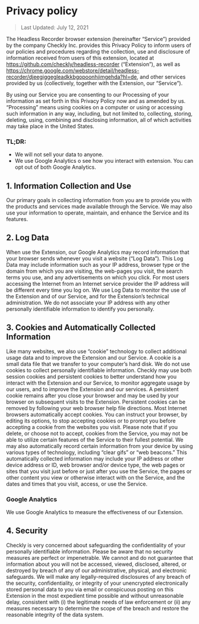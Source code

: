 # Privacy policy
> Last Updated: July 12, 2021

The Headless Recorder browser extension (hereinafter “Service”) provided by the company Checkly Inc. provides this Privacy Policy to inform users of our policies and procedures regarding the collection, use and disclosure of information received from users of this extension, located at https://github.com/checkly/headless-recorder (“Extension”), as well as https://chrome.google.com/webstore/detail/headless-recorder/djeegiggegleadkkbgopoonhjimgehda?hl=de, and other services provided by us (collectively, together with the Extension, our “Service”).

By using our Service you are consenting to our Processing of your information as set forth in this Privacy Policy now and as amended by us. “Processing” means using cookies on a computer or using or accessing such information in any way, including, but not limited to, collecting, storing, deleting, using, combining and disclosing information, all of which activities may take place in the United States.

### TL;DR:
  - We will not sell your data to anyone.
  - We use Google Analytics o see how you interact with extension. You can opt out of both Google Analytics.

## 1. Information Collection and Use

Our primary goals in collecting information from you are to provide you with the products and services made available through the Service.
We may also use your information to operate, maintain, and enhance the Service and its features.

## 2. Log Data

When use the Extension, our Google Analytics may record information that your browser sends whenever you visit a website (“Log Data”). This Log Data may include information such as your IP address, browser type or the domain from which you are visiting, the web-pages you visit, the search terms you use, and any advertisements on which you click. For most users accessing the Internet from an Internet service provider the IP address will be different every time you log on. We use Log Data to monitor the use of the Extension and of our Service, and for the Extension’s technical administration. We do not associate your IP address with any other personally identifiable information to identify you personally.

## 3. Cookies and Automatically Collected Information

Like many websites, we also use “cookie” technology to collect additional usage data and to improve the Extension and our Service. A cookie is a small data file that we transfer to your computer’s hard disk. We do not use cookies to collect personally identifiable information. Checkly may use both session cookies and persistent cookies to better understand how you interact with the Extension and our Service, to monitor aggregate usage by our users, and to improve the Extension and our services. A persistent cookie remains after you close your browser and may be used by your browser on subsequent visits to the Extension. Persistent cookies can be removed by following your web browser help file directions. Most Internet browsers automatically accept cookies. You can instruct your browser, by editing its options, to stop accepting cookies or to prompt you before accepting a cookie from the websites you visit. Please note that if you delete, or choose not to accept, cookies from the Service, you may not be able to utilize certain features of the Service to their fullest potential.
We may also automatically record certain information from your device by using various types of technology, including “clear gifs” or “web beacons.” This automatically collected information may include your IP address or other device address or ID, web browser and/or device type, the web pages or sites that you visit just before or just after you use the Service, the pages or other content you view or otherwise interact with on the Service, and the dates and times that you visit, access, or use the Service.

### Google Analytics
We use Google Analytics to measure the effectiveness of our Extension.

## 4. Security
Checkly is very concerned about safeguarding the confidentiality of your personally identifiable information. Please be aware that no security measures are perfect or impenetrable. We cannot and do not guarantee that information about you will not be accessed, viewed, disclosed, altered, or destroyed by breach of any of our administrative, physical, and electronic safeguards. We will make any legally-required disclosures of any breach of the security, confidentiality, or integrity of your unencrypted electronically stored personal data to you via email or conspicuous posting on this Extension in the most expedient time possible and without unreasonable delay, consistent with (i) the legitimate needs of law enforcement or (ii) any measures necessary to determine the scope of the breach and restore the reasonable integrity of the data system.

